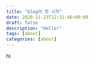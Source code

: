 ```yaml
---
title: "blog의 첫 시작"
date: 2020-11-23T22:31:46+09:00
draft: false
description: "Hello!"
tags: [about]
categories: [about]
---
```




hi
